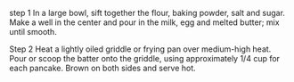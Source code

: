 step 1
In a large bowl, sift together the flour, baking powder, salt and sugar. Make a well in the center and pour in the milk, egg and melted butter; mix until smooth.

Step 2
Heat a lightly oiled griddle or frying pan over medium-high heat. Pour or scoop the batter onto the griddle, using approximately 1/4 cup for each pancake. Brown on both sides and serve hot.